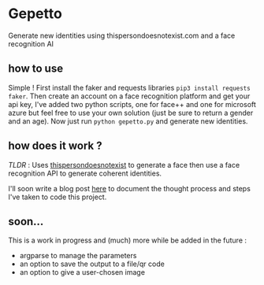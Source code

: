 # Gepetto
Generate new identities using thispersondoesnotexist.com and a face recognition AI

## how to use

Simple ! First install the faker and requests libraries
```pip3 install requests faker```.
Then create an account on a face recognition platform and get your api key, I've added two python scripts, one for face++ and one for microsoft azure but feel free to use your own solution (just be sure to return a gender and an age).
Now just run 
```python gepetto.py```
and generate new identities.

## how does it work ?

_TLDR_ : Uses [thispersondoesnotexist](https://thispersondoesnotexist.com) to generate a face then use a face recognition API to generate coherent identities.

I'll soon write a blog post [here](https://yarienkiva.ml/whatever_this_article_is_called) to document the thought process and steps I've taken to code this project.

## soon...
This is a work in progress and (much) more while be added in the future :
* argparse to manage the parameters
* an option to save the output to a file/qr code
* an option to give a user-chosen image
